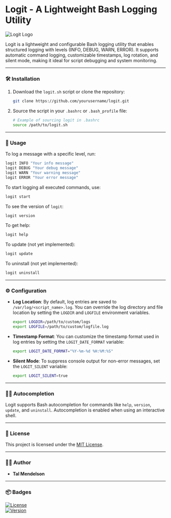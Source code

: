 # Logit - A Lightweight Bash Logging Utility

<img src="https://img.shields.io/badge/Logit-Bash%20Logging%20Utility-blue" alt="Logit Logo" />

Logit is a lightweight and configurable Bash logging utility that enables structured logging with levels (INFO, DEBUG, WARN, ERROR). It supports automatic command logging, customizable timestamps, log rotation, and silent mode, making it ideal for script debugging and system monitoring.

---

### 🛠️ **Installation**

1. Download the `logit.sh` script or clone the repository:

    ```bash
    git clone https://github.com/yourusername/logit.git
    ```

2. Source the script in your `.bashrc` or `.bash_profile` file:

    ```bash
    # Example of sourcing logit in .bashrc
    source /path/to/logit.sh
    ```

---

### 🚀 **Usage**

To log a message with a specific level, run:

```bash
logit INFO "Your info message"
logit DEBUG "Your debug message"
logit WARN "Your warning message"
logit ERROR "Your error message"
```

To start logging all executed commands, use:

```bash
logit start
```

To see the version of `logit`:

```bash
logit version
```

To get help:

```bash
logit help
```

To update (not yet implemented):

```bash
logit update
```

To uninstall (not yet implemented):

```bash
logit uninstall
```

---

### ⚙️ **Configuration**

- **Log Location**: By default, log entries are saved to `/var/log/<script_name>.log`. You can override the log directory and file location by setting the `LOGDIR` and `LOGFILE` environment variables.

    ```bash
    export LOGDIR=/path/to/custom/logs
    export LOGFILE=/path/to/custom/logfile.log
    ```

- **Timestamp Format**: You can customize the timestamp format used in log entries by setting the `LOGIT_DATE_FORMAT` variable:

    ```bash
    export LOGIT_DATE_FORMAT="%Y-%m-%d %H:%M:%S"
    ```

- **Silent Mode**: To suppress console output for non-error messages, set the `LOGIT_SILENT` variable:

    ```bash
    export LOGIT_SILENT=true
    ```

---

### 🧑‍💻 **Autocompletion**

Logit supports Bash autocompletion for commands like `help`, `version`, `update`, and `uninstall`. Autocompletion is enabled when using an interactive shell.

---

### 📜 **License**

This project is licensed under the [MIT License](https://opensource.org/licenses/MIT).

---

### 👨‍💻 **Author**

- **Tal Mendelson**

---

### 📦 **Badges**

[![License](https://img.shields.io/badge/License-MIT-blue.svg)](https://opensource.org/licenses/MIT)  
[![Version](https://img.shields.io/badge/Version-0.0.2-blue.svg)](https://github.com/mendelsontal/devops_course/tree/logit-v0.0.2/bash/logit)


